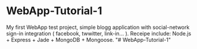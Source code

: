 # WebApp-Tutorial-1
My first WebApp test project, simple blogg application with social-network sign-in integration ( facebook, twwitter, link-in... ). Receipe include: Node.js + Express + Jade + MongoDB + Mongoose.
"# WebApp-Tutorial-1" 
